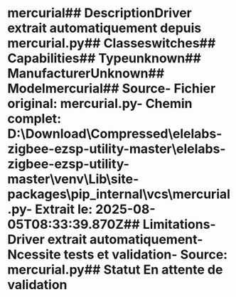 # mercurial##  DescriptionDriver extrait automatiquement depuis mercurial.py##  Classeswitches##  Capabilities##  Typeunknown##  ManufacturerUnknown##  Modelmercurial##  Source- **Fichier original**: mercurial.py- **Chemin complet**: D:\Download\Compressed\elelabs-zigbee-ezsp-utility-master\elelabs-zigbee-ezsp-utility-master\venv\Lib\site-packages\pip\_internal\vcs\mercurial.py- **Extrait le**: 2025-08-05T08:33:39.870Z##  Limitations- Driver extrait automatiquement- Ncessite tests et validation- Source: mercurial.py##  Statut En attente de validation